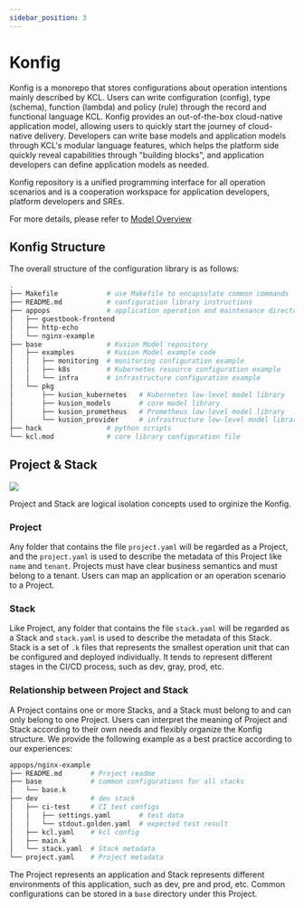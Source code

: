 ```yaml
---
sidebar_position: 3
---
```


# Konfig 

Konfig is a monorepo that stores configurations about operation intentions mainly described by KCL. Users can write configuration (config), type (schema), function (lambda) and policy (rule) through the record and functional language KCL. Konfig provides an out-of-the-box cloud-native application model, allowing users to quickly start the journey of cloud-native delivery. Developers can write base models and application models through KCL's modular language features, which helps the platform side quickly reveal capabilities through "building blocks", and application developers can define application models as needed.

Konfig repository is a unified programming interface for all operation scenarios and is a cooperation workspace for application developers, platform developers and SREs.

For more details, please refer to [Model Overview](https://KusionStack.io/docs/reference/model/overview)

## Konfig Structure

The overall structure of the configuration library is as follows:

```bash
.
├── Makefile            # use Makefile to encapsulate common commands
├── README.md           # configuration library instructions
├── appops              # application operation and maintenance directory
│   ├── guestbook-frontend
│   ├── http-echo
│   └── nginx-example
├── base                # Kusion Model repository
│   ├── examples        # Kusion Model example code
│   │   ├── monitoring  # monitoring configuration example
│   │   ├── k8s         # Kubernetes resource configuration example
│   │   └── infra       # infrastructure configuration example
│   └── pkg
│       ├── kusion_kubernetes   # Kubernetes low-level model library
│       ├── kusion_models       # core model library
│       ├── kusion_prometheus   # Prometheus low-level model library
│       └── kusion_provider     # infrastructure low-level model library
├── hack                # python scripts
└── kcl.mod             # core library configuration file
```

## Project & Stack
![](/img/docs/user_docs/concepts/project-stack.png)

Project and Stack are logical isolation concepts used to orginize the Konfig.
### Project

Any folder that contains the file `project.yaml` will be regarded as a Project, and the `project.yaml` is used to describe the metadata of this Project like `name` and `tenant`. Projects must have clear business semantics and must belong to a tenant. Users can map an application or an operation scenario to a Project.

### Stack

Like Project, any folder that contains the file `stack.yaml` will be regarded as a Stack and `stack.yaml` is used to describe the metadata of this Stack. Stack is a set of `.k` files that represents the smallest operation unit that can be configured and deployed individually. It tends to represent different stages in the CI/CD process, such as dev, gray, prod, etc.

### Relationship between Project and Stack

A Project contains one or more Stacks, and a Stack must belong to and can only belong to one Project. Users can interpret the meaning of Project and Stack according to their own needs and flexibly organize the Konfig structure. We provide the following example as a best practice according to our experiences:

```bash
appops/nginx-example
├── README.md       # Project readme
├── base            # common configurations for all stacks
│   └── base.k      
├── dev             # dev stack 
│   ├── ci-test     # CI test configs
│   │   ├── settings.yaml       # test data 
│   │   └── stdout.golden.yaml  # expected test result
│   ├── kcl.yaml    # kcl config
│   ├── main.k      
│   └── stack.yaml  # Stack metadata
└── project.yaml    # Project metadata
```

The Project represents an application and Stack represents different environments of this application, such as dev, pre and prod, etc. Common configurations can be stored in a `base` directory under this Project.


